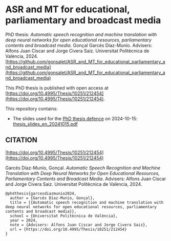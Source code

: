 # ASR and MT for educational, parliamentary and broadcast media
PhD thesis: *Automatic speech recognition and machine translation with deep neural networks for open educational resources, parliamentary contents and broadcast media*.
Gonçal Garcés Díaz-Munío. Advisers: Alfons Juan Ciscar and Jorge Civera Saiz. Universitat Politècnica de València, 2024.
[https://github.com/gonsalet/ASR_and_MT_for_educational_parliamentary_and_broadcast_media](https://github.com/gonsalet/ASR_and_MT_for_educational_parliamentary_and_broadcast_media)

This PhD thesis is published with open access at [https://doi.org/10.4995/Thesis/10251/212454](https://doi.org/10.4995/Thesis/10251/212454).

This repository contains:
- The slides used for the [PhD thesis defence](https://www.mllp.upv.es/goncal-garces-diaz-munio-earns-his-phd-in-computer-science-at-universitat-politecnica-de-valencia/) on 2024-10-15: [thesis_slides_en_20241015.pdf](https://github.com/gonsalet/ASR_and_MT_for_educational_parliamentary_and_broadcast_media/blob/main/thesis_slides_en_20241015.pdf)

CITATION
--------
[https://doi.org/10.4995/Thesis/10251/212454](https://doi.org/10.4995/Thesis/10251/212454)

Garcés Díaz-Munío, Gonçal. *Automatic Speech Recognition and Machine Translation with Deep Neural Networks for Open Educational Resources, Parliamentary Contents and Broadcast Media*. Advisers: Alfons Juan Ciscar and Jorge Civera Saiz. Universitat Politècnica de València, 2024.

```
@phdthesis{garcesdiazmunio2024,
  author = {Garcés Díaz-Munío, Gonçal},
  title = {{Automatic speech recognition and machine translation with deep neural networks for open educational resources, parliamentary contents and broadcast media}},
  school = {Universitat Politècnica de València},
  year = 2024,
  note = {Advisers: Alfons Juan Ciscar and Jorge Civera Saiz},
  url = {https://doi.org/10.4995/Thesis/10251/212454}
}
```

<!---
LICENCE
-------

*[Automatic speech recognition and machine translation with deep neural networks for open educational resources, parliamentary contents and broadcast media](https://github.com/gonsalet/ASR_and_MT_for_educational_parliamentary_and_broadcast_media)* © 2024 by [Gonçal Garcés Díaz-Munío](http://www.upv.es/ficha-personal/gogardia), [all rights reserved](https://rightsstatements.org/page/InC/1.0/).
-->
